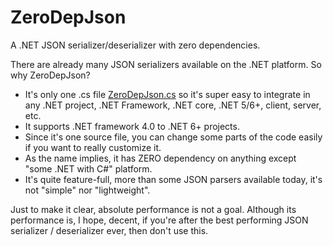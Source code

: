 # ZeroDepJson
A .NET JSON serializer/deserializer with zero dependencies.

There are already many JSON serializers available on the .NET platform. So why ZeroDepJson?

* It's only one .cs file [ZeroDepJson.cs](https://github.com/smourier/ZeroDepJson/blob/main/ZeroDepJsonCore/ZeroDepJson.cs) so it's super easy to integrate in any .NET project, .NET Framework, .NET core, .NET 5/6+, client, server, etc.
* It supports .NET framework 4.0 to .NET 6+ projects.
* Since it's one source file, you can change some parts of the code easily if you want to really customize it.
* As the name implies, it has ZERO dependency on anything except "some .NET with C#" platform.
* It's quite feature-full, more than some JSON parsers available today, it's not  "simple" nor "lightweight".


Just to make it clear, absolute performance is not a goal. Although its performance is, I hope, decent, if you're after the best performing JSON serializer / deserializer ever, then don't use this.
